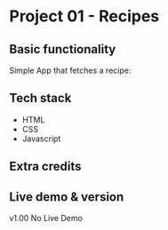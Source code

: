 # Project 01 - Recipes

## Basic functionality

Simple App that fetches a recipe:


## Tech stack

- HTML
- CSS
- Javascript

## Extra credits

## Live demo & version

v1.00
No Live Demo
